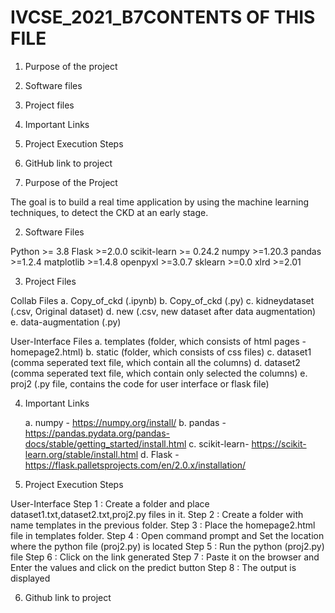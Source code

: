 # IVCSE_2021_B7CONTENTS OF THIS FILE
1. Purpose of the project
2. Software files
3. Project files
4. Important Links
5. Project Execution Steps
6. GitHub link to project


1. Purpose of the Project

The goal is to build a real time application by using the machine learning techniques, to detect the CKD at an early stage. 


2. Software Files

Python >= 3.8
Flask >=2.0.0
scikit-learn >= 0.24.2
numpy >=1.20.3
pandas >=1.2.4
matplotlib >=1.4.8
openpyxl >=3.0.7
sklearn >=0.0
xlrd >=2.01


3. Project Files

 Collab Files
	a. Copy_of_ckd (.ipynb)
	b. Copy_of_ckd (.py)
	c. kidneydataset (.csv, Original dataset)
	d. new (.csv, new dataset after data augmentation)
	e. data-augmentation (.py)

 User-Interface Files
	a. templates (folder, which consists of html pages - homepage2.html)
	b. static (folder, which consists of css files)
	c. dataset1 (comma seperated text file, which contain all the columns)
	d. dataset2 (comma seperated text file, which contain only selected the columns)
	e. proj2 (.py file, contains the code for user interface or flask file)


4. Important Links

	a. numpy -  https://numpy.org/install/
	b. pandas - https://pandas.pydata.org/pandas-docs/stable/getting_started/install.html
	c. scikit-learn- https://scikit-learn.org/stable/install.html
	d. Flask - https://flask.palletsprojects.com/en/2.0.x/installation/


5. Project Execution Steps

 User-Interface 
Step 1 : Create a folder and place dataset1.txt,dataset2.txt,proj2.py files in it.
Step 2 : Create a folder with name templates in the previous folder.
Step 3 : Place the homepage2.html file in templates folder.
Step 4 : Open command prompt and Set the location where the python file (proj2.py)  is located
Step 5 : Run the python (proj2.py) file
Step 6 : Click on the link generated
Step 7 : Paste it on the browser and Enter the values and click on the predict button
Step 8 : The output is displayed

6. Github link to project



